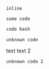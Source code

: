 `inline`

```
some code
```
```bash
code bash
```

```unknown
unknown code
```
text
text 2
```unknown
unknown code 2
```
